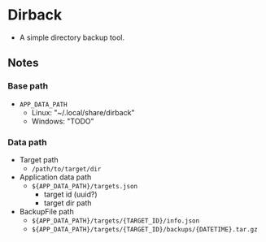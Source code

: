 Dirback
=======

- A simple directory backup tool.


## Notes
### Base path
- `APP_DATA_PATH`
  - Linux: "~/.local/share/dirback"
  - Windows: "TODO"

### Data path
- Target path
  - `/path/to/target/dir`
- Application data path
  - `${APP_DATA_PATH}/targets.json`
    - target id (uuid?)
    - target dir path
- BackupFile path
  - `${APP_DATA_PATH}/targets/{TARGET_ID}/info.json`
  - `${APP_DATA_PATH}/targets/{TARGET_ID}/backups/{DATETIME}.tar.gz`

